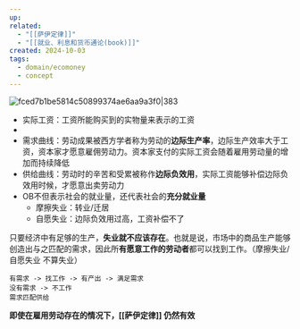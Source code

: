 ```yaml
---
up: 
related:
  - "[[萨伊定律]]"
  - "[[就业、利息和货币通论(book)]]"
created: 2024-10-03
tags:
  - domain/ecomoney
  - concept
---
```

![fced7b1be5814c50899374ae6aa9a3f0|383](https://s1.vika.cn/space/2024/10/03/fced7b1be5814c50899374ae6aa9a3f0)

- 实际工资：工资所能购买到的实物量来表示的工资
- 
- 需求曲线：劳动成果被西方学者称为劳动的**边际生产率**，边际生产效率大于工资，资本家才愿意雇佣劳动力。资本家支付的实际工资会随着雇用劳动量的增加而持续降低
- 供给曲线：劳动时的辛苦和受累被称作**边际负效用**，实际工资能够补偿边际负效用时候，才愿意出卖劳动力
- OB不但表示社会的就业量，还代表社会的**充分就业量**
	- 摩擦失业：转业/迁居
	- 自愿失业：边际负效用过高，工资补偿不了



只要经济中有足够的生产，**失业就不应该存在**。也就是说，市场中的商品生产能够创造出与之匹配的需求，因此所**有愿意工作的劳动者**都可以找到工作。（摩擦失业/自愿失业 不算失业）


	有需求 -> 找工作 -> 有产出 -> 满足需求
	没有需求 -> 不工作
	需求匹配供给



**即使在雇用劳动存在的情况下，[[萨伊定律]] 仍然有效**